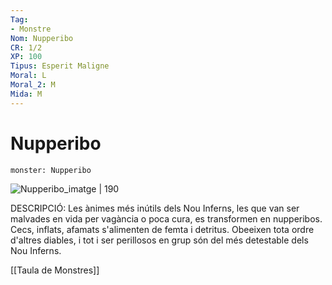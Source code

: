 ```yaml
---
Tag:
- Monstre
Nom: Nupperibo
CR: 1/2
XP: 100
Tipus: Esperit Maligne
Moral: L
Moral_2: M
Mida: M
---
```

# Nupperibo

```statblock
monster: Nupperibo
```

![Nupperibo_imatge | 190](https://static.wikia.nocookie.net/forgottenrealms/images/a/a7/Nupperibo-5e.png/revision/latest?cb&#x3D;20180526175323)

DESCRIPCIÓ: 
Les ànimes més inútils dels Nou Inferns, les que van ser malvades en vida per vagància o poca cura, es transformen en nupperibos. Cecs, inflats, afamats s'alimenten de femta i detritus. Obeeixen tota ordre d'altres diables, i tot i ser perillosos en grup són del més detestable dels Nou Inferns.

[[Taula de Monstres]]